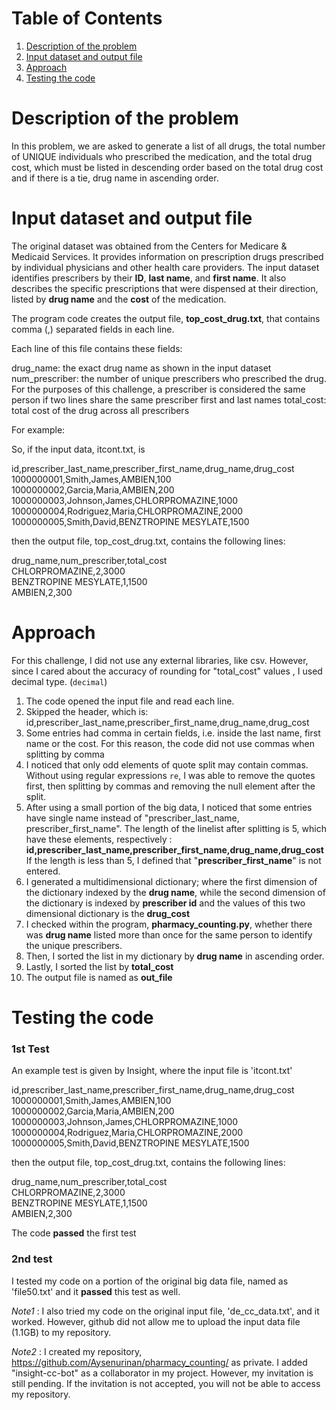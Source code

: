 # Table of Contents
1. [Description of the problem](README.md#description-of-the-problem)
2. [Input dataset and output file](README.md#input-dataset-and-output-file)
3. [Approach](README.md#approach)
4. [Testing the code](README.md#testing-the-code)

# Description of the problem

In this problem, we are asked to generate a list of all drugs, the total number of UNIQUE individuals who prescribed the medication, and the total drug cost, which must be listed in descending order based on the total drug cost and if there is a tie, drug name in ascending order.

# Input dataset and output file

The original dataset was obtained from the Centers for Medicare & Medicaid Services. It provides information on prescription drugs prescribed by individual physicians and other health care providers. The input dataset identifies prescribers by their **ID**, **last name**, and **first name**. It also describes the specific prescriptions that were dispensed at their direction, listed by **drug name** and the **cost** of the medication. 

The program code creates the output file, **top_cost_drug.txt**, that contains comma (,) separated fields in each line.

Each line of this file contains these fields:

drug_name: the exact drug name as shown in the input dataset
num_prescriber: the number of unique prescribers who prescribed the drug. For the purposes of this challenge, a prescriber is considered the same person if two lines share the same prescriber first and last names
total_cost: total cost of the drug across all prescribers

For example:

So, if the input data, itcont.txt, is

id,prescriber_last_name,prescriber_first_name,drug_name,drug_cost<br/>
1000000001,Smith,James,AMBIEN,100<br/>
1000000002,Garcia,Maria,AMBIEN,200<br/>
1000000003,Johnson,James,CHLORPROMAZINE,1000<br/>
1000000004,Rodriguez,Maria,CHLORPROMAZINE,2000<br/>
1000000005,Smith,David,BENZTROPINE MESYLATE,1500<br/>

then the output file, top_cost_drug.txt, contains the following lines:

drug_name,num_prescriber,total_cost<br/>
CHLORPROMAZINE,2,3000<br/>
BENZTROPINE MESYLATE,1,1500<br/>
AMBIEN,2,300<br/>

# Approach

For this challenge, I did not use any external libraries, like csv. 
However, since I cared about the accuracy of rounding for "total_cost" values , I used decimal type. (```decimal```)

1. The code opened the input file and read each line.
2. Skipped the header, which is: <br/>id,prescriber_last_name,prescriber_first_name,drug_name,drug_cost<br/>
3. Some entries had comma in certain fields, i.e. inside the last name, first name or the cost. For this reason, the code did not use commas when splitting by comma
4. I noticed that only odd elements of quote split may contain commas. Without using regular expressions ```re```, I was able to remove the quotes first, then splitting by commas and removing the null element after the split.
5. After using a small portion of the big data, I noticed that some entries have single name instead of "prescriber_last_name, prescriber_first_name". The length of the linelist after splitting is 5, which have these elements, respectively : <br/>
**id,prescriber_last_name,prescriber_first_name,drug_name,drug_cost** <br/>
If the length is less than 5, I defined that "**prescriber_first_name**" is not entered.
6. I generated a multidimensional dictionary; where the first dimension of the dictionary indexed by the **drug name**, while the second dimension of the dictionary is indexed by **prescriber id** and the values of this two dimensional dictionary is the **drug_cost**
7. I checked within the program, **pharmacy_counting.py**, whether there was **drug name** listed more than once for the same person to identify the unique prescribers.
8. Then, I sorted the list in my dictionary by **drug name** in ascending order.
9. Lastly, I sorted the list by **total_cost**
10. The output file is named as **out_file**

# Testing the code

### 1st Test 

An example test is given by Insight, where the input file is 'itcont.txt'

id,prescriber_last_name,prescriber_first_name,drug_name,drug_cost<br/>
1000000001,Smith,James,AMBIEN,100<br/>
1000000002,Garcia,Maria,AMBIEN,200<br/>
1000000003,Johnson,James,CHLORPROMAZINE,1000<br/>
1000000004,Rodriguez,Maria,CHLORPROMAZINE,2000<br/>
1000000005,Smith,David,BENZTROPINE MESYLATE,1500<br/>

then the output file, top_cost_drug.txt, contains the following lines:

drug_name,num_prescriber,total_cost<br/>
CHLORPROMAZINE,2,3000<br/>
BENZTROPINE MESYLATE,1,1500<br/>
AMBIEN,2,300<br/>

The code **passed** the first test<br/>
### 2nd test

I tested my code on a portion of the original big data file, named as 'file50.txt' and it **passed** this test as well.<br/>

*Note1* : I also tried my code on the original input file, 'de_cc_data.txt', and it worked. However, github did not allow me to upload the input data file (1.1GB) to my repository.<br/>

*Note2* : I created my repository, https://github.com/Aysenurinan/pharmacy_counting/ as private. I added "insight-cc-bot" as a collaborator in my project. However, my invitation is still pending. If the invitation is not accepted, you will not be able to access my repository.<br/>



